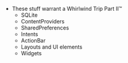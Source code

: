 * These stuff warrant a Whirlwind Trip Part II™
  * SQLite
  * ContentProviders
  * SharedPreferences
  * Intents
  * ActionBar
  * Layouts and UI elements
  * Widgets
